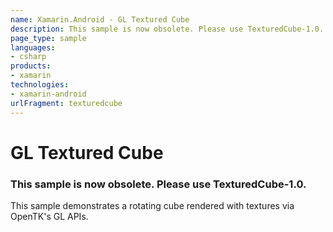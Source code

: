 ```yaml
---
name: Xamarin.Android - GL Textured Cube
description: This sample is now obsolete. Please use TexturedCube-1.0. This sample demonstrates a rotating cube rendered with textures via OpenTK's GL APIs.
page_type: sample
languages:
- csharp
products:
- xamarin
technologies:
- xamarin-android
urlFragment: texturedcube
---
```

# GL Textured Cube

### This sample is now obsolete. Please use TexturedCube-1.0.

This sample demonstrates a rotating cube rendered with textures
via OpenTK's GL APIs.

